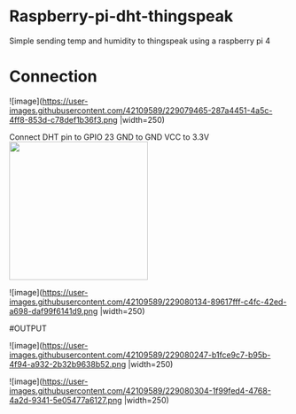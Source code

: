 # Raspberry-pi-dht-thingspeak
Simple sending temp and humidity to thingspeak using a raspberry pi 4

# Connection
![image](https://user-images.githubusercontent.com/42109589/229079465-287a4451-4a5c-4ff8-853d-c78def1b36f3.png |width=250)

Connect DHT pin to GPIO 23 
GND to GND 
VCC to 3.3V
<img src="https://user-images.githubusercontent.com/42109589/229080009-b9c47654-67e1-4d36-801e-e687c01bcca2.png" width="250" height="250" />

![image](https://user-images.githubusercontent.com/42109589/229080134-89617fff-c4fc-42ed-a698-daf99f6141d9.png |width=250)
 
#OUTPUT

![image](https://user-images.githubusercontent.com/42109589/229080247-b1fce9c7-b95b-4f94-a932-2b32b9638b52.png |width=250)


![image](https://user-images.githubusercontent.com/42109589/229080304-1f99fed4-4768-4a2d-9341-5e05477a6127.png |width=250)

 
 



